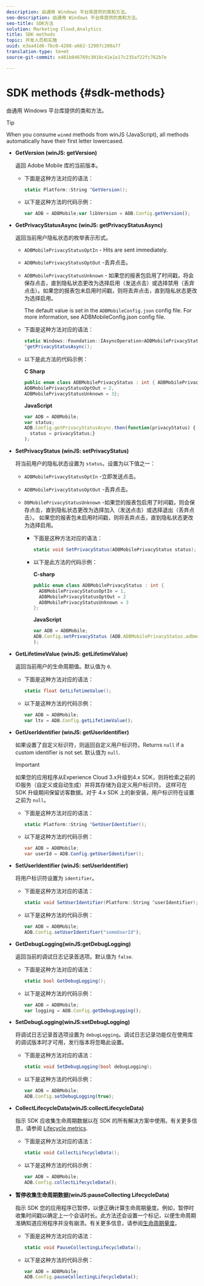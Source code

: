 ```yaml
---
description: 由通用 Windows 平台库提供的类和方法。
seo-description: 由通用 Windows 平台库提供的类和方法。
seo-title: SDK方法
solution: Marketing Cloud,Analytics
title: SDK methods
topic: 开发人员和实施
uuid: e3aa41d6-7bc0-4208-a662-12907c209a77
translation-type: tm+mt
source-git-commit: e481b046769c3010c41e1e17c235af22fc762b7e

---
```



# SDK methods {#sdk-methods}

由通用 Windows 平台库提供的类和方法。

>[!TIP]
>
>When you consume `winmd` methods from winJS (JavaScript), all methods automatically have their first letter lowercased.

* **GetVersion (winJS: getVersion)**

   返回 Adobe Mobile 库的当前版本。

   * 下面是这种方法对应的语法：

      ```csharp
      static Platform::String ^GetVersion();
      ```

   * 以下是这种方法的代码示例：

      ```js
      var ADB = ADBMobile;var libVersion = ADB.Config.getVersion();
      ```

* **GetPrivacyStatusAsync (winJS: getPrivacyStatusAsync)**

   返回当前用户隐私状态的枚举表示形式。

   * `ADBMobilePrivacyStatusOptIn` - Hits are sent immediately.
   * `ADBMobilePrivacyStatusOptOut` -丢弃点击。
   * `ADBMobilePrivacyStatusUnknown` - 如果您的报表包启用了时间戳，将会保存点击，直到隐私状态更改为选择启用（发送点击）或选择禁用（丢弃点击）。如果您的报表包未启用时间戳，则将丢弃点击，直到隐私状态更改为选择启用。

      The default value is set in the `ADBMobileConfig.json` config file. For more information, see ADBMobileConfig.json config file.[](/help/universal-windows/c-configuration/c.json.md)

   * 下面是这种方法对应的语法：

      ```csharp
      static Windows::Foundation::IAsyncOperation<ADBMobilePrivacyStatus>
      ^getPrivacyStatusAsync();
      ```

   * 以下是此方法的代码示例：

      **C Sharp**

      ```csharp
      public enum class ADBMobilePrivacyStatus : int { ADBMobilePrivacyStatusOptIn = 1, 
      ADBMobilePrivacyStatusOptOut = 2, 
      ADBMobilePrivacyStatusUnknown = 3};
      ```

      **JavaScript**

      ```javascript
      var ADB = ADBMobile;
      var status;
      ADB.Config.getPrivacyStatusAsync.then(function(privacyStatus) {
        status = privacyStatus;}
      );
      ```

* **SetPrivacyStatus (winJS: setPrivacyStatus)**

   将当前用户的隐私状态设置为 `status`。设置为以下值之一：
   * `ADBMobilePrivacyStatusOptIn` -立即发送点击。
   * `ADBMobilePrivacyStatusOptOut` -丢弃点击。
   * `DBMobilePrivacyStatusUnknown` -如果您的报表包启用了时间戳，则会保存点击，直到隐私状态更改为选择加入（发送点击）或选择退出（丢弃点击）。 如果您的报表包未启用时间戳，则将丢弃点击，直到隐私状态更改为选择启用。

      * 下面是这种方法对应的语法：

         ```csharp
         static void SetPrivacyStatus(ADBMobilePrivacyStatus status);
         ```

      * 以下是此方法的代码示例：

         **C-sharp**

         ```csharp
         public enum class ADBMobilePrivacyStatus : int { 
           ADBMobilePrivacyStatusOptIn = 1, 
           ADBMobilePrivacyStatusOptOut = 2
           ADBMobilePrivacyStatusUnknown = 3
         };
         ```

         **JavaScript**

         ```js
         var ADB = ADBMobile;
         ADB.Config.setPrivacyStatus (ADB.ADBMobilePrivacyStatus.adbmobilePrivacyStatusOptIn
         );
         ```

* **GetLifetimeValue (winJS: getLifetimeValue)**

   返回当前用户的生命周期值。默认值为 `0`.

   * 下面是这种方法对应的语法：

      ```csharp
      static float GetLifetimeValue(); 
      ```

   * 以下是这种方法的代码示例：

      ```js
      var ADB = ADBMobile;
      var ltv = ADB.Config.getLifetimeValue();
      ```

* **GetUserIdentifier (winJS: getUserIdentifier)**

   如果设置了自定义标识符，则返回自定义用户标识符。Returns `null` if a custom identifier is not set.
默认值为 `null`.

   >[!IMPORTANT]
   >
   >如果您的应用程序从Experience Cloud 3.x升级到4.x SDK，则将检索之前的ID服务（自定义或自动生成）并将其存储为自定义用户标识符。 这样可在 SDK 升级期间保留访客数据。对于 4.x SDK 上的新安装，用户标识符在设置之前为 `null`。

   * 下面是这种方法对应的语法：

      ```csharp
      static Platform::String ^GetUserIdentifier(); 
      ```

   * 以下是这种方法的代码示例：

      ```csharp
      var ADB = ADBMobile;
      var userId = ADB.Config.getUserIdentifier(); 
      ```

* **SetUserIdentifier (winJS: setUserIdentifier)**

   将用户标识符设置为 `identifier`。

   * 下面是这种方法对应的语法：

      ```csharp
      static void SetUserIdentifier(Platform::String ^userIdentifier); 
      ```

   * 以下是这种方法的代码示例：

      ```javascript
      var ADB = ADBMobile;
      ADB.Config.setUserIdentifier("someUserId");
      ```

* **GetDebugLogging(winJS:getDebugLogging)**

   返回当前的调试日志记录首选项。默认值为 `false`.

   * 下面是这种方法对应的语法：

      ```csharp
      static bool GetDebugLogging();
      ```

   * 以下是这种方法的代码示例：

      ```javascript
      var ADB = ADBMobile;
      var logging = ADB.Config.getDebugLogging();
      ```

* **SetDebugLogging(winJS:setDebugLogging)**

   将调试日志记录首选项设置为 `debugLogging`。调试日志记录功能仅在使用库的调试版本时才可用，发行版本将忽略此设置。

   * 下面是这种方法对应的语法：

      ```csharp
      static void SetDebugLogging(bool debugLogging);
      ```

   * 以下是这种方法的代码示例：

      ```js
      var ADB = ADBMobile;
      ADB.Config.setDebugLogging(true);
      ```

* **CollectLifecycleData(winJS:collectLifecycleData)**

   指示 SDK 应收集生命周期数据以在 SDK 的所有解决方案中使用。有关更多信息，请参阅  [Lifecycle metrics](/help/universal-windows/metrics.md).

   * 下面是这种方法对应的语法：

      ```csharp
      static void CollectLifecycleData();
      ```

   * 以下是这种方法的代码示例：

      ```js
      var ADB = ADBMobile;
      ADB.Config.collectLifecycleData();
      ```

* **暂停收&#x200B;集生命周期数据(winJS:pauseCollecting &#x200B; LifecycleData)**

   指示 SDK 您的应用程序已暂停，以便正确计算生命周期量度。例如，暂停时收集时间戳以确定上一个会话时长。此方法还会设置一个标记，以便生命周期准确知道应用程序并没有崩溃。有关更多信息，请参阅[生命周期量度](/help/universal-windows/metrics.md)。

   * 下面是这种方法对应的语法：

      ```csharp
      static void PauseCollectingLifecycleData();
      ```

   * 以下是这种方法的代码示例：

      ```js
      var ADB = ADBMobile;
      ADB.Config.pauseCollectingLifecycleData(); 
      ```
